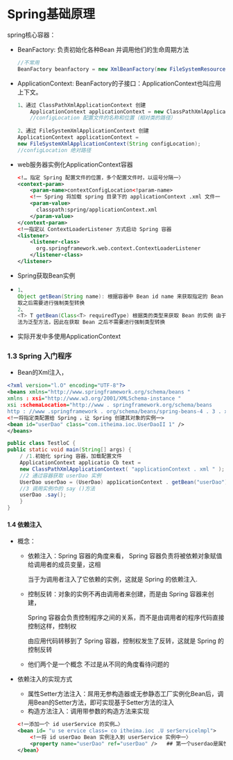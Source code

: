 # Spring基础原理

spring核心容器：

+ BeanFactory: 负责初始化各种Bean 并调用他们的生命周期方法

  ```java
  //不常用
  BeanFactory beanfactory = new XmlBeanFactory(new FileSystemResource("D:/applicationContext.ml"))
  ```

  

+ ApplicationContext: BeanFactory的子接口：ApplicationContext也叫应用上下文。

  ```java
  1、通过 ClassPathXmlApplicationContext 创建
      ApplicationContext applicationContext = new ClassPathXmlApplicationCo text(String 		configLocation);
      //configLocation 配置文件的名称和位置（相对类的路径）
      
  2、通过 FileSystemXmlApplicationContext 创建
  ApplicationContext applicationContext = 
  new FileSystemXmlApplicationContext(String configLocation);
  //configLocation 绝对路径
  ```

+ web服务器实例化ApplicationContext容器

  ```xml
  <!… 指定 Spring 配置文件的位置，多个配置文件时，以逗号分隔一〉
  <context-param> 
      <param-name>contextConfigLocation<!param-name> 
      <!一 Spring 将加载 spring 目录下的 applicationContext .xml 文件一
      <param-value> 
      	classpath:spring/applicationContext.xml 
      </param-value> 
  </context-param> 
  <!一指定以 ContextLoaderListener 方式启动 Spring 容器
  <listener> 
      <listener-class> 
      	org.springframework.web.context.ContextLoaderListener
      </listener-class> 
  </listener>
  ```

  

+ Spring获取Bean实例

+ ```java
  1、
  Object getBean(String name): 根据容器中 Bean id name 来获取指定的 Bean ，获
  取之后需要进行强制类型转换
  2、
  <T> T getBean(Class<T> requiredType) 根据类的类型来获取 Bean 的实例 由于此方
  法为泛型方法，因此在获取 Bean 之后不需要进行强制类型转换
  ```

  

+ 实际开发中多使用ApplicationContext

### 1.3 Spring 入门程序

+ Bean的Xml注入，

```xml
<?xml version="l.O" encoding="UTF-8"?> 
<beans xmlns="http://www.springframework.org/schema/beans " 
xmlns : xsi="http://www.w3.org/2001/XMLSchema-instance " 
xsi :schemaLocation="http://www . springframework.org/schema/beans 
http : //www .springframework . org/schema/beans/spring-beans-4 . 3 . xsd"> 
<!一将指定类配置给 Spring ，让 Spring 创建其对象的实例一>
<bean id="userDao" c1ass="com.itheima.ioc.UserDaoII 1" /> 
</beans>
```

```java
public class TestloC {
public static void main(String[] args) {
    / /1.初始化 spring 容器，加载配置文件
    ApplicationContext applicatio Cb text = 
    new ClassPathXmlApplicationContext( "applicationContext . xml " ); 
    //2 通过容器获取 userDao 实例
    UserDao userDao = (UserDao) app1icationContext . getBean("userDao") ; 
    //3 调用实例巾的 say ()方法
    userDao .say();
    }
}
```



#### 1.4 依赖注入

+ 概念：

  + 依赖注入：Spring 容器的角度来看， Spring 容器负责将被依赖对象赋值给调用者的成员变量，这相

    当于为调用者注入了它依赖的实例，这就是 Spring 的依赖注入.

  + 控制反转：对象的实例不再由调用者来创建，而是由 Spring 容器来创建，

    Spring 容器会负责控制程序之间的关系，而不是由调用者的程序代码直接控制这样，控制权

    由应用代码转移到了 Spring 容器，控制权发生了反转，这就是 Spring 的控制反转

  + 他们两个是一个概念 不过是从不同的角度看待问题的

+ 依赖注入的实现方式

  + 属性Setter方法注入：屌用无参构造器或无参静态工厂实例化Bean后，调用Bean的Setter方法，即可实现基于Setter方法的注入
  + 构造方法注入：调用带参数的构造方法来实现

  ```xml
  <!一添加一个 id userService 的实例…〉
  <bean id= "u se ervice class= co itheima.ioc .U serServicelmpl">
      <!一将 id userDao Bean 实例注入到 userService 实例中一〉
      <property name="userDao" ref="userDao" />   ## 第一个userdao是属性名 第二个是另一个Bean名字
  </bean〉
  ```

  